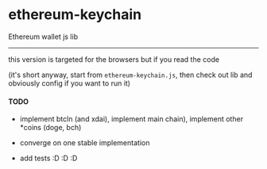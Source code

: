 # ethereum-keychain

Ethereum wallet js lib

---

this version is targeted for the browsers but if you read the code 

(it's short anyway, start from `ethereum-keychain.js`, then check out lib and obviously config if you want to run it)

#### TODO

- implement btcln (and xdai), implement main chain), implement other *coins (doge, bch)
- converge on one stable implementation

- add tests :D :D :D
